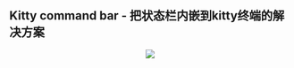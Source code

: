## Kitty command bar - 把状态栏内嵌到kitty终端的解决方案

<center><img src="https://raw.githubusercontent.com/theniceboy/nvim/master/demo.png"></center>
